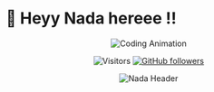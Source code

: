 # 👾 Heyy Nada hereee !!

<div align="center">
  
  ![Coding Animation](https://raw.githubusercontent.com/TheDudeThatCode/TheDudeThatCode/master/Assets/Developer.gif)
  
</div>

<div align="center">
  
  ![Visitors](https://visitor-badge.laobi.icu/badge?page_id=Nada-ember.Nada-ember)
  [![GitHub followers](https://img.shields.io/github/followers/Nada-ember.svg?style=social&label=Follow&maxAge=2592000)](https://github.com/Nada-ember?tab=followers)
  
  <!-- Updated SVG with your name -->
  <img src="https://raw.githubusercontent.com/Nada-ember/Nada-ember/main/nada_header.svg" alt="Nada Header"/>
  
</div>

